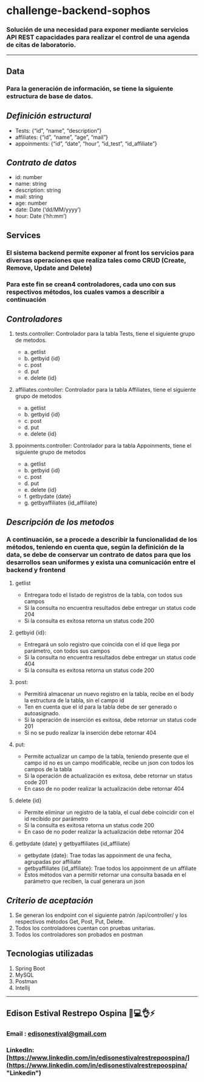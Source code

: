 # **challenge-backend-sophos**

### Solución de una necesidad para exponer mediante servicios API REST capacidades para realizar el control de una agenda de citas de laboratorio.

---

## Data

### Para la generación de información, se tiene la siguiente estructura de base de datos. 

## *Definición estructural*

* Tests: {“id”, “name”, “description”}
* affiliates: {“id”, “name”, “age”, “mail”}
* appoinments: {“id”, “date”, “hour”, “id_test”, “id_affiliate”}

## *Contrato de datos*

* id: number
* name: string
* description: string
* mail: string
* age: number
* date: Date (‘dd/MM/yyyy’)
* hour: Date (‘hh:mm’)

## Services

### El sistema backend permite exponer al front los servicios para diversas operaciones que realiza tales como CRUD (Create, Remove, Update and Delete)

### Para este fin se crean4 controladores, cada uno con sus respectivos métodos, los cuales vamos a describir a continuación

## *Controladores*

1. tests.controller: Controlador para la tabla Tests, tiene el siguiente grupo de metodos. 
    * a. getlist
    * b. getbyid {id}
    * c. post
    * d. put
    * e. delete {id}

2. affiliates.controller: Controlador para la tabla Affiliates, tiene el siguiente grupo de metodos
    * a. getlist
    * b. getbyid {id}
    * c. post
    * d. put
    * e. delete {id}

3. ppoinments.controller: Controlador para la tabla Appoinments, tiene el siguiente grupo de metodos
    * a. getlist
    * b. getbyid {id}
    * c. post
    * d. put
    * e. delete {id}
    * f. getbydate {date}
    * g. getbyaffiliates {id_affiliate}

## *Descripción de los metodos* 

### A continuación, se a procede a describir la funcionalidad de los métodos, teniendo en cuenta que, según la definición de la data, se debe de conservar un contrato de datos para que los desarrollos sean uniformes y exista una comunicación entre el backend y frontend

1. getlist
    * Entregara todo el listado de registros de la tabla, con todos sus campos
    * Si la consulta no encuentra resultados debe entregar un status code 204
    * Si la consulta es exitosa retorna un status code 200

2. getbyid {id}:
    * Entregará un solo registro que coincida con el id que llega por parámetro, con todos sus campos
    * Si la consulta no encuentra resultados debe entregar un status code 404
    * Si la consulta es exitosa retorna un status code 200

3. post:
    * Permitirá almacenar un nuevo registro en la tabla, recibe en el body la estructura de la tabla, sin el campo id
    * Ten en cuenta que el id para la tabla debe de ser generado o autoasignado.
    * Si la operación de inserción es exitosa, debe retornar un status code 201
    * Si no se pudo realizar la inserción debe retornar 404

4. put:
    * Permite actualizar un campo de la tabla, teniendo presente que el campo id no es un campo modificable, recibe un json con todos los campos de la tabla
    * Si la operación de actualización es exitosa, debe retornar un status code 201
    * En caso de no poder realizar la actualización debe retornar 404

5. delete {id}
    * Permite eliminar un registro de la tabla, el cual debe coincidir con el id recibido por parámetro
    * Si la consulta es exitosa retorna un status code 200
    * En caso de no poder realizar la actualización debe retornar 204

6. getbydate {date} y getbyaffiliates {id_affiliate}
    * getbydate {date}: Trae todas las appoinment de una fecha, agrupadas por affiliate
    * getbyaffiliates {id_affiliate}: Trae todos los appoinment de un affiliate
    * Estos métodos van a permitir retornar una consulta basada en el parámetro que reciben, la cual generara un json

## *Criterio de aceptación*

1. Se generan los endpoint con el siguiente patrón
/api/controller/ y los respectivos métodos Get, Post, Put, Delete.
2. Todos los controladores cuentan con pruebas unitarias.
3. Todos los controladores son probados en postman 


## Tecnologias utilizadas

1. Spring Boot
2. MySQL
3. Postman
4. Intellij

- - - 

## **Edison Estival Restrepo Ospina** 🐯💻👌⚡

### Email : [edisonestival@gmail.com]()

### LinkedIn: [https://www.linkedin.com/in/edisonestivalrestrepoospina/](https://www.linkedin.com/in/edisonestivalrestrepoospina/ "Linkedin")



